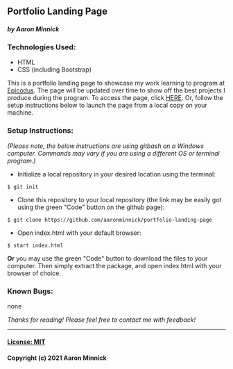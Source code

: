 ## Portfolio Landing Page 
#### _by Aaron Minnick_
### Technologies Used:
* HTML
* CSS (including Bootstrap)

This is a portfolio landing page to showcase my work learning to program at [Epicodus](https://www.epicodus.com). The page will be updated over time to show off the best projects I produce during the program. To access the page, click [HERE](https://aaronminnick.github.io/portfolio-landing-page/). Or, follow the setup instructions below to launch the page from a local copy on your machine.

### Setup Instructions:
_(Please note, the below instructions are using gitbash on a Windows computer. Commands may vary if you are using a different OS or terminal program.)_
* Initialize a local repository in your desired location using the terminal:
```
$ git init
```
* Clone this repository to your local repository (the link may be easily got using the green "Code" button on the github page):
```
$ git clone https://github.com/aaronminnick/portfolio-landing-page
```
* Open index.html with your default browser:
```
$ start index.html
```
**Or** you may use the green "Code" button to download the files to your computer. Then simply extract the package, and open index.html with your browser of choice.

### Known Bugs:
none

_Thanks for reading! Please feel free to contact me with feedback!_
***
#### [License: MIT](https://opensource.org/licenses/MIT)
#### Copyright (c) 2021 Aaron Minnick